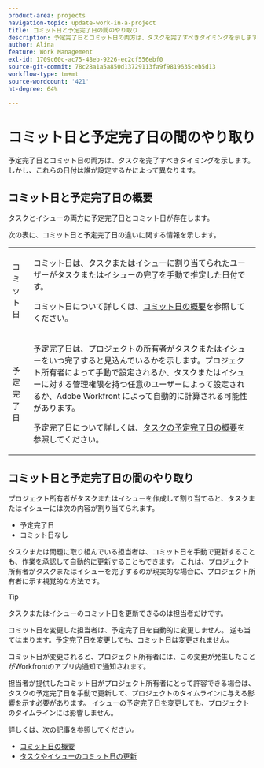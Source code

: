 ```yaml
---
product-area: projects
navigation-topic: update-work-in-a-project
title: コミット日と予定完了日の間のやり取り
description: 予定完了日とコミット日の両方は、タスクを完了すべきタイミングを示します。しかし、これらの日付は誰が設定するかによって異なります。
author: Alina
feature: Work Management
exl-id: 1709c60c-ac75-48eb-9226-ec2cf556ebf0
source-git-commit: 78c28a1a5a850d13729113fa9f9819635ceb5d13
workflow-type: tm+mt
source-wordcount: '421'
ht-degree: 64%

---
```


# コミット日と予定完了日の間のやり取り

<!--
this article has mostly information that is repeated from the articles linked from here. I left it in here for searchability's sake.
-->

予定完了日とコミット日の両方は、タスクを完了すべきタイミングを示します。しかし、これらの日付は誰が設定するかによって異なります。

## コミット日と予定完了日の概要

タスクとイシューの両方に予定完了日とコミット日が存在します。

次の表に、コミット日と予定完了日の違いに関する情報を示します。

<table style="table-layout:auto"> 
 <col> 
 <col> 
 <tbody> 
  <tr> 
   <td role="rowheader">コミット日</td> 
   <td> <p>コミット日は、タスクまたはイシューに割り当てられたユーザーがタスクまたはイシューの完了を手動で推定した日付です。</p> <p>コミット日について詳しくは、<a href="../../../manage-work/projects/updating-work-in-a-project/overview-of-commit-dates.md" class="MCXref xref">コミット日の概要</a>を参照してください。</p> </td> 
  </tr> 
  <tr> 
   <td role="rowheader">予定完了日</td> 
   <td> <p>予定完了日は、プロジェクトの所有者がタスクまたはイシューをいつ完了すると見込んでいるかを示します。プロジェクト所有者によって手動で設定されるか、タスクまたはイシューに対する管理権限を持つ任意のユーザーによって設定されるか、Adobe Workfront によって自動的に計算される可能性があります。</p> <p>予定完了日について詳しくは、<a href="../../../manage-work/tasks/task-information/task-planned-completion-date.md" class="MCXref xref">タスクの予定完了日の概要</a>を参照してください。</p> </td> 
  </tr> 
 </tbody> 
</table>

## コミット日と予定完了日の間のやり取り

プロジェクト所有者がタスクまたはイシューを作成して割り当てると、タスクまたはイシューには次の内容が割り当てられます。

* 予定完了日
* コミット日なし

タスクまたは問題に取り組んでいる担当者は、コミット日を手動で更新することも、作業を承認して自動的に更新することもできます。 これは、プロジェクト所有者がタスクまたはイシューを完了するのが現実的な場合に、プロジェクト所有者に示す視覚的な方法です。

>[!TIP]
>
>タスクまたはイシューのコミット日を更新できるのは担当者だけです。

コミット日を変更した担当者は、予定完了日を自動的に変更しません。 逆も当てはまります。予定完了日を変更しても、コミット日は変更されません。

コミット日が変更されると、プロジェクト所有者には、この変更が発生したことがWorkfrontのアプリ内通知で通知されます。

担当者が提供したコミット日がプロジェクト所有者にとって許容できる場合は、タスクの予定完了日を手動で更新して、プロジェクトのタイムラインに与える影響を示す必要があります。 イシューの予定完了日を変更しても、プロジェクトのタイムラインには影響しません。

詳しくは、次の記事を参照してください。

* [コミット日の概要](../../../manage-work/projects/updating-work-in-a-project/overview-of-commit-dates.md)
* [タスクやイシューのコミット日の更新](../../../manage-work/projects/updating-work-in-a-project/update-commit-date-on-tasks-and-issues.md)
